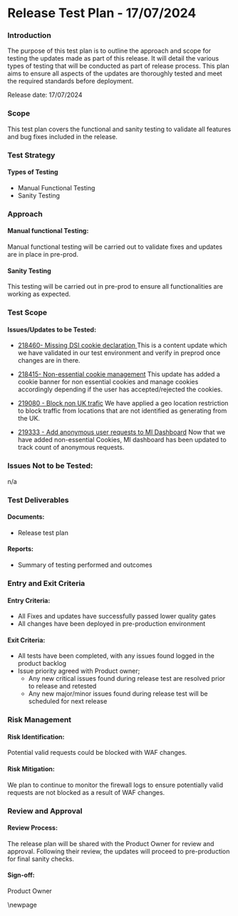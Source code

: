 ﻿# Release Test Plan - 17/07/2024 

### Introduction
The purpose of this test plan is to outline the approach and scope for testing the updates made as part of this release. It will detail the various types of testing that will be conducted as part of release process.  This plan aims to ensure all aspects of the updates are thoroughly tested and meet the required standards before deployment.

Release date: 17/07/2024

### Scope 
This test plan covers the functional and sanity testing to validate all features and bug fixes included in the release.

### Test Strategy
#### Types of Testing
- Manual Functional Testing
- Sanity Testing

### Approach
#### Manual functional Testing: 
Manual functional testing will be carried out to validate fixes and updates are in place in pre-prod. 
#### Sanity Testing
This testing will be carried out in pre-prod to ensure all functionalities are working as expected. 

### Test Scope
#### Issues/Updates to be Tested:
- [218460- Missing DSI cookie declaration ](https://dfe-ssp.visualstudio.com/s198-DfE-Benchmarking-service/_workitems/edit/218460) 
This is a content update which we have validated in our test environment and verify in preprod once changes are in there.  

- [218415- Non-essential cookie management](https://dfe-ssp.visualstudio.com/s198-DfE-Benchmarking-service/_workitems/edit/218415)
This update has added a cookie banner for non essential cookies and manage cookies accordingly depending if the user has accepted/rejected the cookies.
- [219080 - Block non UK trafic](https://dfe-ssp.visualstudio.com/s198-DfE-Benchmarking-service/_workitems/edit/219080)  We have applied a geo location restriction to block traffic from locations that are not identified as generating from the UK.
- [219333 - Add anonymous user requests to MI Dashboard](https://dfe-ssp.visualstudio.com/s198-DfE-Benchmarking-service/_workitems/edit/219333) Now that we have added non-essential Cookies, MI dashboard has been updated to track count of anonymous requests.
### Issues Not to be Tested:
n/a

### Test Deliverables
#### Documents:
- Release test plan
#### Reports:
- Summary of testing performed and outcomes

### Entry and Exit Criteria
#### Entry Criteria:
- All Fixes and updates have successfully passed lower quality gates 
- All changes have been deployed in pre-production environment

#### Exit Criteria:
- All tests have been completed, with any issues found logged in the product backlog
- Issue priority agreed with Product owner;
    - Any new critical issues found during release test are resolved prior to release and retested
    - Any new major/minor issues found during release test will be scheduled for next release


### Risk Management
#### Risk Identification:
Potential valid requests could be blocked with WAF changes.

#### Risk Mitigation: 
We plan to continue to monitor the firewall logs to ensure potentially valid requests are not blocked as a result of WAF changes.
### Review and Approval
#### Review Process: 
The release plan will be shared with the Product Owner for review and approval. Following their review, the updates will proceed to pre-production for final sanity checks.
#### Sign-off:
Product Owner

\newpage

